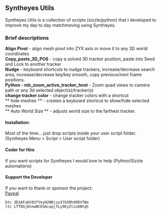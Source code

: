 ## Syntheyes Utils

Syntheyes Utils is a collection of scripts (sizzle/python) that I developed to improve my day to day matchmoving using Syntheyes.


### Brief descriptions

**Align Pivot** - align mesh pivot into ZYX axis or move it to any 3D world coordinates<br> 
**Copy_paste_3D_POS** - copy a solved 3D tracker position, paste into Seed and Lock to another tracker<br>
**Nudge** - keyboard shortcuts to nudge trackers, increase/decrease search area, increase/decrease key/key smooth, copy previous/next frame positions.<br>
**Python - mb_zoom_active_tracker_host** - Zoom quad views to camera path or any 3d selected object(s)/tracker(s)<br>
**change tracker color** - change tracker colors with a shortcut<br>
** hide meshes ** - creates a keyboard shortcut to show/hide selected meshes<br>
** Auto World Size ** - adjusts world size to the farthest tracker.<br>

#### Installation:
Most of the time... just drop scripts inside your user script folder. (Syntheyes Menu > Script > User script folder)

#### Coder for Hire

If you want scripts for Syntheyes I would love to help (Python/Sizzle automations)


#### Support the Developer

If you want to thank or sponsor the project:<br>
[Paypal](https://www.paypal.com/paypalme/MBORGO)<br>
```
btc 3D1AFabS93fYeyH2NDjzo37GSRhd9DVfWa
ltc LTT8Gj8nnwBCEGAcapjfLy9EyZtiu6Ntqh
```
